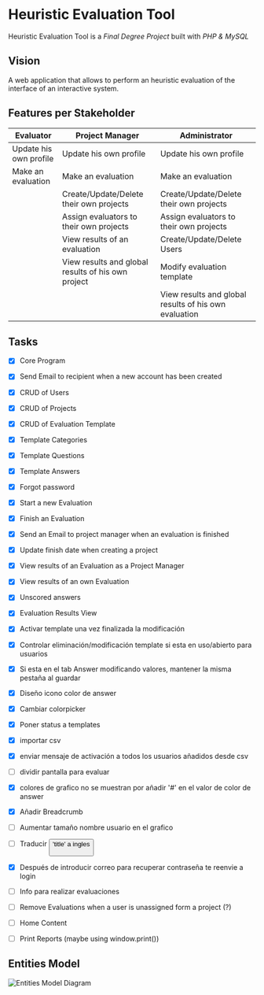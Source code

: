 # Heuristic Evaluation Tool
Heuristic Evaluation Tool is a *Final Degree Project* built with *PHP & MySQL*

## Vision
A web application that allows to perform an heuristic evaluation of the interface of an interactive system.

## Features per Stakeholder

| Evaluator                     | Project Manager                                    | Administrator
| ----------------------------- | -------------------------------------------------- | ----------------------------------------------------- |
| Update his own profile        | Update his own profile                             | Update his own profile                                |
| Make an evaluation            | Make an evaluation                                 | Make an evaluation                                    |
|                               | Create/Update/Delete their own projects            | Create/Update/Delete their own projects               |
|                               | Assign evaluators to their own projects            | Assign evaluators to their own projects               |
|                               | View results of an evaluation                      | Create/Update/Delete Users                            |
|                               | View results and global results of his own project | Modify evaluation template                            |
|                               |                                                    | View results and global results of his own evaluation |
## Tasks
- [x] Core Program
- [x] Send Email to recipient when a new account has been created
- [x] CRUD of Users
- [x] CRUD of Projects
- [x] CRUD of Evaluation Template
- [x] Template Categories
- [x] Template Questions
- [x] Template Answers
- [x] Forgot password
- [x] Start a new Evaluation
- [x] Finish an Evaluation
- [x] Send an Email to project manager when an evaluation is finished
- [x] Update finish date when creating a project
- [x] View results of an Evaluation as a Project Manager
- [x] View results of an own Evaluation
- [x] Unscored answers
- [x] Evaluation Results View
- [x] Activar template una vez finalizada la modificación
- [x] Controlar eliminación/modificación template si esta en uso/abierto para usuarios
- [x] Si esta en el tab Answer modificando valores, mantener la misma pestaña al guardar
- [x] Diseño icono color de answer
- [x] Cambiar colorpicker
- [x] Poner status a templates
- [x] importar csv
- [x] enviar mensaje de activación a todos los usuarios añadidos desde csv
- [ ] dividir pantalla para evaluar
- [x] colores de grafico no se muestran por añadir '#' en el valor de color de answer
- [x] Añadir Breadcrumb
- [ ] Aumentar tamaño nombre usuario en el grafico
- [ ] Traducir <button>'title' a ingles
- [x] Después de introducir correo para recuperar contraseña te reenvie a login
- [ ] Info para realizar evaluaciones
- [ ] Remove Evaluations when a user is unassigned form a project (?)
- [ ] Home Content
- [ ] Print Reports (maybe using window.print())


## Entities Model
![Entities Model Diagram](http://www.plantuml.com/plantuml/png/hLNVRzis47xNNt5p7s81QQojwpO8Xb7NTRS0QRC5xbwMmg2biys58ZMIYciC-zztf4I9GRrv1UON7U_7z_4-7kbNnZ9jcqea5z38GbKLIWjsZo2uHDYWK0VWMpYgva8ZD8RB7L1QtLZKSE1s3mmqMYuPbDpKWXq9oJnmMJFDAYXh3Y-oBFcgnAq3NB6DmB5a5LwMQ8eK2i6C0US0Pc3ad2EOJc6ykdpszksSVYdCPeHvSEoq8oLAs2eDjUOLqqTuGCUuquWI2YMKzj56yZyQf02J9IrArAPG6drCAhkMZH1XKm5gJL3ZJobCDxDFqybc5k8Tc0zvXjopkII_7183iazjN4BZjgv8JmsMxGomHyQ5qo0d_vJFfXDE6KJ9YeTySNjpUpSBg9Tme3Bick9KsvbUBFhkRIKwLw5Ar-pOIxPOf6GRn9nIR9rF9dGiqXtoLQ6gYLSSpPKhV_PEQKpsl4IeqEvLQTg5iSIixB56an0MIiijTtPxVer1VGcZ3_IvbsFt0Ixzr9WZbLRfA8K_arZMwpSfNBzVBNzStYMzIbe9FE7kvCQAf4fJ-7L-j_XfVlVRjoy_3ZarzN1GkXp2Bxw9mbkkZNKw_KEvOAV2EtI3qc_8TttiCxxFFYQ5QgJLWuyu_mgYT37IPT5Q9CqDDnRK5beFH_CVbU56fJ69ssk__Y6BM6kjViV24klFhHMnTfupfAom_17XzVKguY_Nxeo7f48Zirp9TSaimflvQhcwVhSS2fwA-JABj7PNMlFQLGyPNsSPvGWk7-AYeIryPABnZDJPibz4pGtEC_rHBvr8iSkr5zO3hSMg5imYaQuwCw8ChZE4JelJNGNuTS4ixbGxB9qPyNGkZkSx2uXVGawNotJA_jAP4NbmdUSEJNm9DvFcuD-EkJSYtjRnVtJi1eDczFR3wvjbujx7HlVnx_ocBa2ZQ6TdpskJ-65u_Xp2zSxzszO-kiRmdSJoNbe5IcB86ILXgAZEruUYiVzNT6yRxDoj8PVTCmbPUYyB-XRUwR6KXaffX0xAZC9EWYU0tijeAs0LlEzhhaR9S5cUbaONvpC09NlQ621qSwAwT2MRewzqAKyKw4yb7nwYKvGXRvG4AwuUHYeVBY3icNcYLj5VZu0ILyPmOT8X7-xPPt0XoPpSKnZPVzrHcq80hr2MJIMIlm40)
